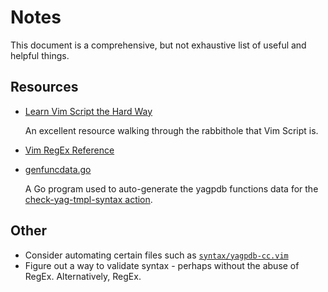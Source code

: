 # Notes

This document is a comprehensive, but not exhaustive list of useful and helpful things.

## Resources

* [Learn Vim Script the Hard Way](https://learnvimscriptthehardway.stevelosh.com)

  An excellent resource walking through the rabbithole that Vim Script is.

* [Vim RegEx Reference](https://learnbyexample.gitbooks.io/vim-reference/content/Regular_Expressions.html)

* [genfuncdata.go](https://github.com/jo3-l/yagpdb/blob/master/stdcommands/genfuncdata/genfuncdata.go)

  A Go program used to auto-generate the yagpdb functions data for the [check-yag-tmpl-syntax action](https://github.com/jo3-l/action-check-yag-tmpl-syntax).

## Other

* Consider automating certain files such as [`syntax/yagpdb-cc.vim`](./syntax/yagpdb-cc.vim)
* Figure out a way to validate syntax - perhaps without the abuse of RegEx. Alternatively, RegEx.

